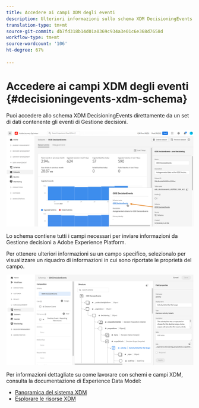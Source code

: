 ```yaml
---
title: Accedere ai campi XDM degli eventi
description: Ulteriori informazioni sullo schema XDM DecisioningEvents.
translation-type: tm+mt
source-git-commit: db7fd318b14d01a0369c934a3e01c6e368d7658d
workflow-type: tm+mt
source-wordcount: '106'
ht-degree: 67%

---
```


# Accedere ai campi XDM degli eventi {#decisioningevents-xdm-schema}

Puoi accedere allo schema XDM DecisioningEvents direttamente da un set di dati contenente gli eventi di Gestione decisioni.

![](../../assets/access-schema.png)

Lo schema contiene tutti i campi necessari per inviare informazioni da Gestione decisioni a Adobe Experience Platform.

Per ottenere ulteriori informazioni su un campo specifico, selezionalo per visualizzare un riquadro di informazioni in cui sono riportate le proprietà del campo.

![](../../assets/schema-fields.png)

Per informazioni dettagliate su come lavorare con schemi e campi XDM, consulta la documentazione di Experience Data Model:

* [Panoramica del sistema XDM](https://experienceleague.adobe.com/docs/experience-platform/xdm/home.html?lang=it)
* [Esplorare le risorse XDM](https://experienceleague.adobe.com/docs/experience-platform/xdm/ui/explore.html?lang=it)

